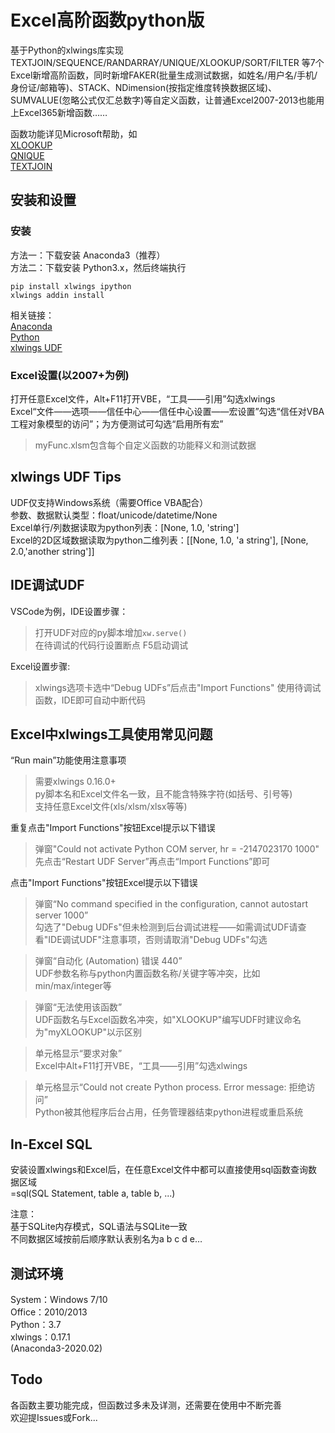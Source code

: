 # Excel高阶函数python版  
基于Python的xlwings库实现 TEXTJOIN/SEQUENCE/RANDARRAY/UNIQUE/XLOOKUP/SORT/FILTER 等7个Excel新增高阶函数，同时新增FAKER(批量生成测试数据，如姓名/用户名/手机/身份证/邮箱等)、STACK、NDimension(按指定维度转换数据区域)、SUMVALUE(忽略公式仅汇总数字)等自定义函数，让普通Excel2007-2013也能用上Excel365新增函数……  

函数功能详见Microsoft帮助，如  
[XLOOKUP](https://support.microsoft.com/zh-cn/office/xlookup-%E5%87%BD%E6%95%B0-b7fd680e-6d10-43e6-84f9-88eae8bf5929)  
[QNIQUE](https://support.microsoft.com/zh-cn/office/unique-%E5%87%BD%E6%95%B0-c5ab87fd-30a3-4ce9-9d1a-40204fb85e1e)  
[TEXTJOIN](https://support.microsoft.com/zh-cn/office/textjoin-%E5%87%BD%E6%95%B0-357b449a-ec91-49d0-80c3-0e8fc845691c)  

## 安装和设置  
### 安装  
方法一：下载安装 Anaconda3（推荐）  
方法二：下载安装 Python3.x，然后终端执行  
```  
pip install xlwings ipython  
xlwings addin install  
```

相关链接：  
[Anaconda](https://www.anaconda.com/distribution/#download-section)  
[Python](https://www.python.org/downloads/windows/)  
[xlwings UDF](https://docs.xlwings.org/zh_CN/latest/udfs.html)  

### Excel设置(以2007+为例)   
打开任意Excel文件，Alt+F11打开VBE，“工具——引用”勾选xlwings  
Excel“文件——选项——信任中心——信任中心设置——宏设置”勾选“信任对VBA工程对象模型的访问”；为方便测试可勾选“启用所有宏”   

> myFunc.xlsm包含每个自定义函数的功能释义和测试数据  

## xlwings UDF Tips  
UDF仅支持Windows系统（需要Office VBA配合）  
参数、数据默认类型：float/unicode/datetime/None  
Excel单行/列数据读取为python列表：[None, 1.0, 'string']  
Excel的2D区域数据读取为python二维列表：[[None, 1.0, 'a string'], [None, 2.0,'another string']]  

## IDE调试UDF  
VSCode为例，IDE设置步骤： 
> 打开UDF对应的py脚本增加```xw.serve() ```  
> 在待调试的代码行设置断点 
> F5启动调试  

Excel设置步骤:  
> xlwings选项卡选中“Debug UDFs”后点击"Import Functions" 
> 使用待调试函数，IDE即可自动中断代码  

## Excel中xlwings工具使用常见问题  
“Run main”功能使用注意事项  
> 需要xlwings 0.16.0+  
> py脚本名和Excel文件名一致，且不能含特殊字符(如括号、引号等)  
> 支持任意Excel文件(xls/xlsm/xlsx等等)  

重复点击"Import Functions"按钮Excel提示以下错误  
> 弹窗"Could not activate Python COM server, hr = -2147023170 1000"  
> 先点击“Restart UDF Server”再点击“Import Functions”即可 

点击"Import Functions"按钮Excel提示以下错误  
> 弹窗“No command specified in the configuration, cannot autostart server 1000”   
> 勾选了"Debug UDFs"但未检测到后台调试进程——如需调试UDF请查看"IDE调试UDF"注意事项，否则请取消"Debug UDFs"勾选   

> 弹窗“自动化 (Automation) 错误 440”  
> UDF参数名称与python内置函数名称/关键字等冲突，比如min/max/integer等  

> 弹窗“无法使用该函数”  
> UDF函数名与Excel函数名冲突，如"XLOOKUP"编写UDF时建议命名为"myXLOOKUP"以示区别  

> 单元格显示“要求对象”  
> Excel中Alt+F11打开VBE，“工具——引用”勾选xlwings  

> 单元格显示“Could not create Python process. Error message: 拒绝访问”   
> Python被其他程序后台占用，任务管理器结束python进程或重启系统  

## In-Excel SQL  
安装设置xlwings和Excel后，在任意Excel文件中都可以直接使用sql函数查询数据区域  
=sql(SQL Statement, table a, table b, ...)  

注意：  
基于SQLite内存模式，SQL语法与SQLite一致  
不同数据区域按前后顺序默认表别名为a b c d e…  

## 测试环境  
System：Windows 7/10  
Office：2010/2013  
Python：3.7  
xlwings：0.17.1  
(Anaconda3-2020.02)  

## Todo  
各函数主要功能完成，但函数过多未及详测，还需要在使用中不断完善  
欢迎提Issues或Fork...
